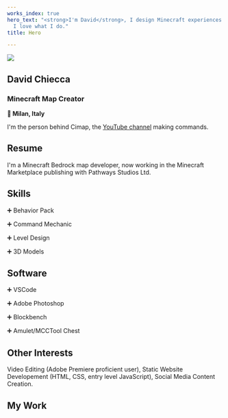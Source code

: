 ```yaml
---
works_index: true
hero_text: "<strong>I'm David</strong>, I design Minecraft experiences. But most importantly,
  I love what I do."
title: Hero

---
```

<Hero :text="$page.frontmatter.hero_text" />

![](/upload/logo-wide-alpha-3x.png)

## David Chiecca

### Minecraft Map Creator

**📍 Milan, Italy**

I'm the person behind Cimap, the [YouTube channel](https://www.youtube.com/cimap) making commands.

## Resume

I'm a Minecraft Bedrock map developer, now working in the Minecraft Marketplace publishing with Pathways Studios Ltd.

## Skills

➕ Behavior Pack

➕ Command Mechanic

➕ Level Design

➕ 3D Models

## Software

➕ VSCode

➕ Adobe Photoshop

➕ Blockbench

➕ Amulet/MCCTool Chest

## Other Interests

Video Editing (Adobe Premiere proficient user), Static Website Developement (HTML, CSS, entry level JavaScript), Social Media Content Creation.

## My Work

<WorksList />